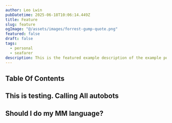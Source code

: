 ```yaml
---
author: Leo Lwin
pubDatetime: 2025-06-18T10:06:14.449Z
title: Feature
slug: feature
ogImage: "@/assets/images/forrest-gump-quote.png"
featured: false
draft: false
tags:
  - personal
  - seafarer
description: This is the featured example description of the example post.
---
```


## Table Of Contents


## This is testing. Calling All autobots

## Should I do my MM language?
